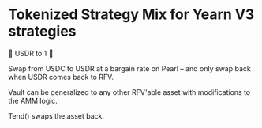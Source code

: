 # Tokenized Strategy Mix for Yearn V3 strategies

🤲 USDR to 1 🤲


Swap from USDC to USDR at a bargain rate on Pearl – and only swap back when USDR comes back to RFV.


Vault can be generalized to any other RFV'able asset with modifications to the AMM logic.

Tend() swaps the asset back.